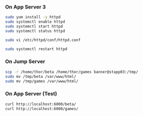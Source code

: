 ### On App Server 3

```bash
sudo yum install -y httpd
sudo systemctl enable httpd
sudo systemctl start httpd
sudo systemctl status httpd
```

```bash
sudo vi /etc/httpd/conf/httpd.conf
```

```bash
sudo systemctl restart httpd
```

### On Jump Server

```bash
scp -r /home/thor/beta /home/thor/games banner@stapp03:/tmp/
sudo mv /tmp/beta /var/www/html/
sudo mv /tmp/games /var/www/html/
```

### On App Server (Test)

```bash
curl http://localhost:6000/beta/
curl http://localhost:6000/games/
```
